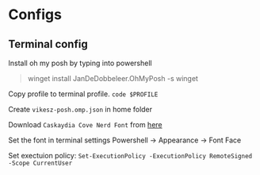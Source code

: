 # Configs
## Terminal config

Install oh my posh by typing into powershell 
> winget install JanDeDobbeleer.OhMyPosh -s winget

Copy profile to terminal profile. `code $PROFILE`

Create `vikesz-posh.omp.json` in home folder

Download `Caskaydia Cove Nerd Font` from [here](https://www.nerdfonts.com/font-downloads)

Set the font in terminal settings Powershell -> Appearance -> Font Face

Set exectuion policy: `Set-ExecutionPolicy -ExecutionPolicy RemoteSigned -Scope CurrentUser`